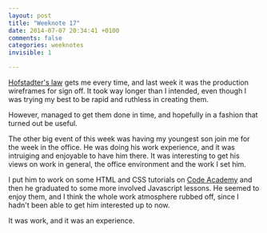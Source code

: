 ```yaml
---
layout: post
title: "Weeknote 17"
date: 2014-07-07 20:34:41 +0100
comments: false
categories: weeknotes
invisible: 1

---
```


[Hofstadter's law](http://en.wikipedia.org/wiki/Hofstadter's_law) gets me every time, and last week it was the production wireframes for sign off. It took way longer than I intended, even though I was trying my best to be rapid and ruthless in creating them. 

However, managed to get them done in time, and hopefully in a fashion that turned out be useful.

The other big event of this week was having my youngest son join me for the week in the office. He was doing his work experience, and it was intruiging and enjoyable to have him there. It was interesting to get his views on work in general, the office environment and the work I set him.

I put him to work on some HTML and CSS tutorials on [Code Academy](http://www.codecademy.com/) and then he graduated to some more involved Javascript lessons. He seemed to enjoy them, and I think the whole work atmosphere rubbed off, since I hadn't been able to get him interested up to now.

It was work, and it was an experience.